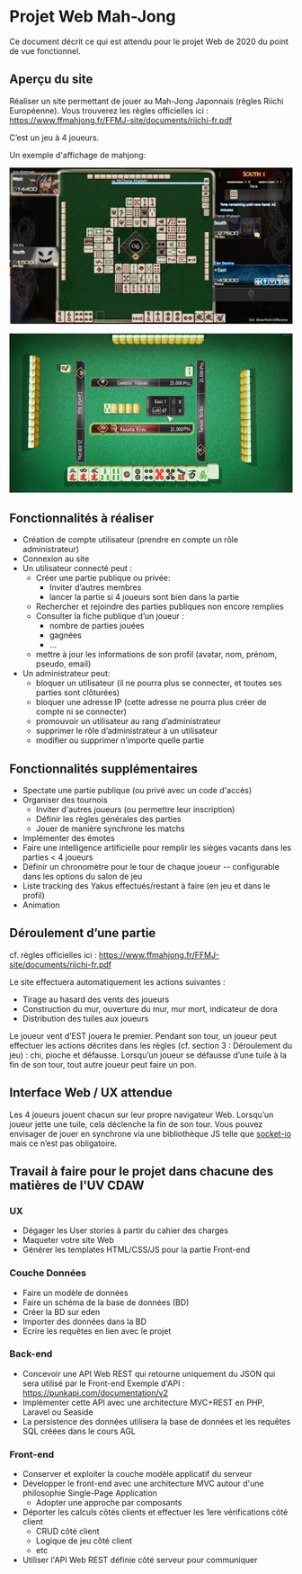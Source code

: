 # Projet  Web  Mah-Jong

Ce document décrit ce qui est attendu pour le projet Web de 2020 du point de vue fonctionnel.

## Aperçu du site
Réaliser un site permettant de jouer au Mah-Jong Japonnais (règles Riichi Européenne).
Vous trouverez les règles officielles ici : https://www.ffmahjong.fr/FFMJ-site/documents/riichi-fr.pdf

C’est un jeu à 4 joueurs.

Un exemple d'affichage de mahjong:

![Aperçu d'un mahjong dans FF XIV](resources/mahjong_ex_1.png)

![Aperçu d'un mahjong dans Yakuza Kiwami](resources/yakuza.png)

## Fonctionnalités à réaliser
* Création de compte utilisateur (prendre en compte un rôle administrateur)
* Connexion au site
* Un utilisateur connecté peut :
   * Créer une partie publique ou privée:
      * Inviter d’autres membres
      * lancer la partie si 4 joueurs sont bien dans la partie
   * Rechercher et rejoindre des parties publiques non encore remplies
   * Consulter la fiche publique d’un joueur :
      * nombre de parties jouées
      * gagnées
      * ...
    * mettre à jour les informations de son profil (avatar, nom, prénom, pseudo, email)
* Un administrateur peut:
   * bloquer un utilisateur (il ne pourra plus se connecter, et toutes ses parties sont clôturées)
   * bloquer une adresse IP (cette adresse ne pourra plus créer de compte ni se connecter)
   * promouvoir un utilisateur au rang d’administrateur
   * supprimer le rôle d’administrateur à un utilisateur
   * modifier ou supprimer n’importe quelle partie

## Fonctionnalités supplémentaires
* Spectate une partie publique (ou privé avec un code d'accès)
* Organiser des tournois
   * Inviter d'autres joueurs (ou permettre leur inscription)
   * Définir les règles générales des parties
   * Jouer de manière synchrone les matchs
* Implémenter des émotes
* Faire une intelligence artificielle pour remplir les sièges vacants dans les parties < 4 joueurs
* Définir un chronomètre pour le tour de chaque joueur -- configurable dans les options du salon de jeu
* Liste tracking des Yakus effectués/restant à faire (en jeu et dans le profil)
* Animation

## Déroulement d’une partie
cf. règles officielles ici : https://www.ffmahjong.fr/FFMJ-site/documents/riichi-fr.pdf

Le site effectuera automatiquement les actions suivantes :
* Tirage au hasard des vents des joueurs
* Construction du mur, ouverture du mur, mur mort, indicateur de dora
* Distribution des tuiles aux joueurs

Le joueur vent d’EST jouera le premier. Pendant son tour, un joueur peut effectuer les actions décrites dans les règles (cf. section 3 : Déroulement du jeu) : chi, pioche et défausse. Lorsqu’un joueur se défausse d’une tuile à la fin de son tour, tout autre joueur peut faire un pon.

## Interface Web / UX attendue
Les 4 joueurs jouent chacun sur leur propre navigateur Web. Lorsqu’un joueur jette une tuile, cela déclenche la fin de son tour. Vous pouvez envisager de jouer en synchrone via une bibliothèque JS telle que [socket-io](https://socket.io) mais ce n’est pas obligatoire.

## Travail à faire pour le projet dans chacune des matières de l'UV CDAW

### UX
* Dégager les User stories à partir du cahier des charges
* Maqueter votre site Web
* Générer les templates HTML/CSS/JS pour la partie Front-end

### Couche Données
* Faire un modèle de données
* Faire un schéma de la base de données (BD)
* Créer la BD sur eden
* Importer des données dans la BD
* Ecrire les requêtes en lien avec le projet

### Back-end
* Concevoir une API Web REST qui retourne uniquement du JSON qui sera utilisé par le Front-end
Exemple d'API : https://punkapi.com/documentation/v2
* Implémenter cette API avec une architecture MVC+REST en PHP, Laravel ou Seaside
* La persistence des données utilisera la base de données et les requêtes SQL créées dans le cours AGL

### Front-end
* Conserver et exploiter la couche modèle applicatif du serveur
* Développer le front-end avec une architecture MVC autour d'une philosophie Single-Page Application
   * Adopter une approche par composants
* Déporter les calculs côtés clients et effectuer les 1ere vérifications côté client
   * CRUD côté client
   * Logique de jeu côté client
   * etc
* Utiliser l'API Web REST définie côté serveur pour communiquer
